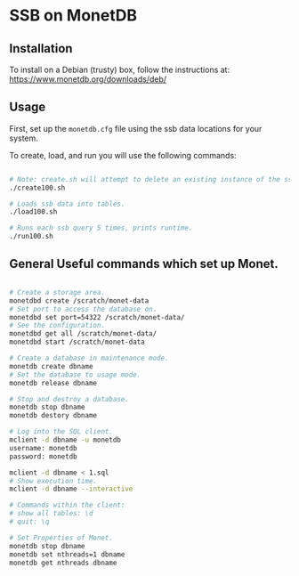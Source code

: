 # SSB on MonetDB

## Installation
To install on a Debian (trusty) box, follow the instructions at: https://www.monetdb.org/downloads/deb/

## Usage
First, set up the `monetdb.cfg` file using the ssb data locations for your system.

To create, load, and run you will use the following commands:
```bash

# Note: create.sh will attempt to delete an existing instance of the ssb database to ensure a clean run. This step may not be necessary, especially if you are on the quickstep box.
./create100.sh

# Loads ssb data into tables.
./load100.sh

# Runs each ssb query 5 times, prints runtime.
./run100.sh
```

## General Useful commands which set up Monet.
```bash

# Create a storage area.
monetdbd create /scratch/monet-data
# Set port to access the database on.
monetdbd set port=54322 /scratch/monet-data/
# See the configuration.
monetdbd get all /scratch/monet-data/
monetdbd start /scratch/monet-data

# Create a database in maintenance mode.
monetdb create dbname
# Set the database to usage mode.
monetdb release dbname

# Stop and destroy a database.
monetdb stop dbname
monetdb destory dbname

# Log into the SQL client.
mclient -d dbname -u monetdb
username: monetdb
password: monetdb

mclient -d dbname < 1.sql
# Show execution time.
mclient -d dbname --interactive

# Commands within the client:
# show all tables: \d
# quit: \q

# Set Properties of Monet.
monetdb stop dbname
monetdb set nthreads=1 dbname
monetdb get nthreads dbname
```
